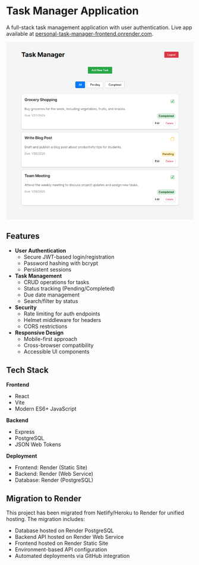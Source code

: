 # Task Manager Application

A full-stack task management application with user authentication. Live app available at [personal-task-manager-frontend.onrender.com](https://personal-task-manager-frontend.onrender.com).

![Task Manager Screenshot](https://github.com/victor-nwoseh/task-manager/blob/main/Task%20Manager%20Screenshot.png)

## Features

- **User Authentication**
  - Secure JWT-based login/registration
  - Password hashing with bcrypt
  - Persistent sessions
- **Task Management**
  - CRUD operations for tasks
  - Status tracking (Pending/Completed)
  - Due date management
  - Search/filter by status
- **Security**
  - Rate limiting for auth endpoints
  - Helmet middleware for headers
  - CORS restrictions
- **Responsive Design**
  - Mobile-first approach
  - Cross-browser compatibility
  - Accessible UI components

## Tech Stack

**Frontend**  
- React
- Vite
- Modern ES6+ JavaScript

**Backend**  
- Express
- PostgreSQL
- JSON Web Tokens

**Deployment**  
- Frontend: Render (Static Site)
- Backend: Render (Web Service)
- Database: Render (PostgreSQL)

## Migration to Render

This project has been migrated from Netlify/Heroku to Render for unified hosting. The migration includes:

- Database hosted on Render PostgreSQL
- Backend API hosted on Render Web Service
- Frontend hosted on Render Static Site
- Environment-based API configuration
- Automated deployments via GitHub integration
